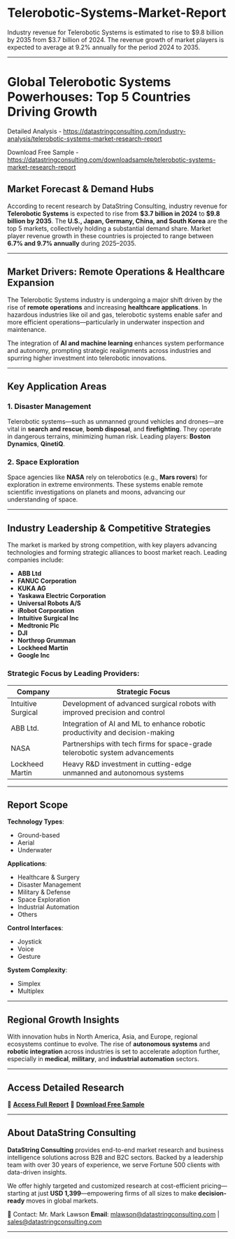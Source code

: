 # Telerobotic-Systems-Market-Report

Industry revenue for Telerobotic Systems is estimated to rise to $9.8 billion by 2035 from $3.7 billion of 2024. The revenue growth of market players is expected to average at 9.2% annually for the period 2024 to 2035.

---

# Global Telerobotic Systems Powerhouses: Top 5 Countries Driving Growth

Detailed Analysis - https://datastringconsulting.com/industry-analysis/telerobotic-systems-market-research-report

Download Free Sample - https://datastringconsulting.com/downloadsample/telerobotic-systems-market-research-report

## Market Forecast & Demand Hubs

According to recent research by DataString Consulting, industry revenue for **Telerobotic Systems** is expected to rise from **\$3.7 billion in 2024** to **\$9.8 billion by 2035**. The **U.S., Japan, Germany, China, and South Korea** are the top 5 markets, collectively holding a substantial demand share. Market player revenue growth in these countries is projected to range between **6.7% and 9.7% annually** during 2025–2035.

---

## Market Drivers: Remote Operations & Healthcare Expansion

The Telerobotic Systems industry is undergoing a major shift driven by the rise of **remote operations** and increasing **healthcare applications**. In hazardous industries like oil and gas, telerobotic systems enable safer and more efficient operations—particularly in underwater inspection and maintenance.

The integration of **AI and machine learning** enhances system performance and autonomy, prompting strategic realignments across industries and spurring higher investment into telerobotic innovations.

---

## Key Application Areas

### 1. **Disaster Management**

Telerobotic systems—such as unmanned ground vehicles and drones—are vital in **search and rescue**, **bomb disposal**, and **firefighting**. They operate in dangerous terrains, minimizing human risk. Leading players: **Boston Dynamics**, **QinetiQ**.

### 2. **Space Exploration**

Space agencies like **NASA** rely on telerobotics (e.g., **Mars rovers**) for exploration in extreme environments. These systems enable remote scientific investigations on planets and moons, advancing our understanding of space.

---

## Industry Leadership & Competitive Strategies

The market is marked by strong competition, with key players advancing technologies and forming strategic alliances to boost market reach. Leading companies include:

* **ABB Ltd**
* **FANUC Corporation**
* **KUKA AG**
* **Yaskawa Electric Corporation**
* **Universal Robots A/S**
* **iRobot Corporation**
* **Intuitive Surgical Inc**
* **Medtronic Plc**
* **DJI**
* **Northrop Grumman**
* **Lockheed Martin**
* **Google Inc**

### Strategic Focus by Leading Providers:

| **Company**        | **Strategic Focus**                                                          |
| ------------------ | ---------------------------------------------------------------------------- |
| Intuitive Surgical | Development of advanced surgical robots with improved precision and control  |
| ABB Ltd.           | Integration of AI and ML to enhance robotic productivity and decision-making |
| NASA               | Partnerships with tech firms for space-grade telerobotic system advancements |
| Lockheed Martin    | Heavy R\&D investment in cutting-edge unmanned and autonomous systems        |

---

## Report Scope

**Technology Types**:

* Ground-based
* Aerial
* Underwater

**Applications**:

* Healthcare & Surgery
* Disaster Management
* Military & Defense
* Space Exploration
* Industrial Automation
* Others

**Control Interfaces**:

* Joystick
* Voice
* Gesture

**System Complexity**:

* Simplex
* Multiplex

---

## Regional Growth Insights

With innovation hubs in North America, Asia, and Europe, regional ecosystems continue to evolve. The rise of **autonomous systems** and **robotic integration** across industries is set to accelerate adoption further, especially in **medical**, **military**, and **industrial automation** sectors.

---

## Access Detailed Research

📘 [**Access Full Report**](https://datastringconsulting.com/industry-analysis/telerobotic-systems-market-research-report)
📄 [**Download Free Sample**](https://datastringconsulting.com/downloadsample/telerobotic-systems-market-research-report)

---

## About DataString Consulting

**DataString Consulting** provides end-to-end market research and business intelligence solutions across B2B and B2C sectors. Backed by a leadership team with over 30 years of experience, we serve Fortune 500 clients with data-driven insights.

We offer highly targeted and customized research at cost-efficient pricing—starting at just **USD 1,399**—empowering firms of all sizes to make **decision-ready** moves in global markets.

📧 Contact:
Mr. Mark Lawson
**Email**: [mlawson@datastringconsulting.com](mailto:mlawson@datastringconsulting.com) | [sales@datastringconsulting.com](mailto:sales@datastringconsulting.com)

---

